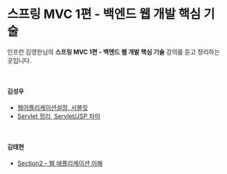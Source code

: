 # 스프링 MVC 1편 - 백엔드 웹 개발 핵심 기술
인프런 김영한님의 **스프링 MVC 1편 - 백엔드 웹 개발 핵심 기술** 강의를 듣고 정리하는 곳입니다.

<br>

#### 김성우
 - [웹어플리케이션설정, 서블릿](https://github.com/ffolabear/InflearnStudy/blob/main/SpringMVC1/%EC%9B%B9%20%EC%96%B4%ED%94%8C%EB%A6%AC%EC%BC%80%EC%9D%B4%EC%85%98%20%EC%84%A4%EC%A0%95%2C%20%EC%84%9C%EB%B8%94%EB%A6%BF_seongwoo.md)
 - [Servlet 정리, Servlet/JSP 차이](https://github.com/ffolabear/InflearnStudy/blob/main/SpringMVC1/Servlet%2C%20Servlet%20and%20JSP_seongwoo.md)

<br>

#### 김태현

- [Section2 - 웹 애플리케이션 이해](https://github.com/ffolabear/InflearnStudy/blob/main/SpringMVC1/MVC1_Section2_ffbear.md)



<br><br>
